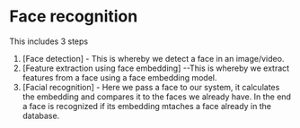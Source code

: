 # Face recognition
This includes 3 steps
1. [Face detection] - This is whereby we detect a face in an image/video.
2. [Feature extraction using face embedding] --This is whereby we extract features from a face using a face embedding model.
3. [Facial recognition] - Here we pass a face to our system, it calculates the embedding and compares it to the faces we already have. In the end a face is recognized if its embedding mtaches a face already in the database. 


